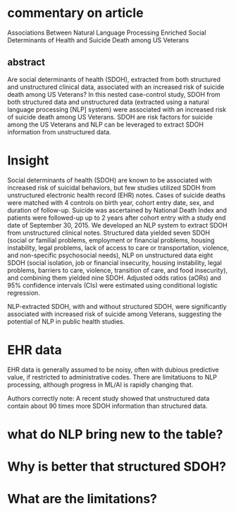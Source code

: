 # commentary on article

Associations Between Natural Language Processing Enriched Social Determinants of Health and Suicide Death among US Veterans

## abstract 
Are social determinants of health (SDOH), extracted from both structured and unstructured
clinical data, associated with an increased risk of suicide death among US Veterans? In this nested case-control study, SDOH from both structured data and unstructured data (extracted using a natural language processing [NLP] system) were associated with an increased risk of suicide death among US Veterans. SDOH are risk factors for suicide among the US Veterans and NLP can be leveraged to extract SDOH information from unstructured data.


# Insight

Social determinants of health (SDOH) are known to be associated with increased risk of suicidal behaviors, but few studies utilized SDOH from unstructured electronic health record (EHR) notes. Cases of suicide deaths were matched with 4 controls on birth year, cohort entry date, sex, and duration of follow-up. Suicide was ascertained by National Death Index and patients were followed-up up to 2 years after cohort entry with a study end date of September 30, 2015.
We developed an NLP system to extract SDOH from unstructured clinical notes. Structured data yielded
seven SDOH (social or familial problems, employment or financial problems, housing instability, legal
problems, lack of access to care or transportation, violence, and non-specific psychosocial needs), NLP
on unstructured data eight SDOH (social isolation, job or financial insecurity, housing instability, legal
problems, barriers to care, violence, transition of care, and food insecurity), and combining them yielded
nine SDOH. Adjusted odds ratios (aORs) and 95% confidence intervals (CIs) were estimated using
conditional logistic regression.


NLP-extracted SDOH, with and without structured SDOH, were significantly
associated with increased risk of suicide among Veterans, suggesting the potential of NLP in public
health studies.

# EHR data

EHR data is generally assumed to be noisy, often with dubious predictive value, if restricted to administrative codes.
There are limitatiuons to NLP processing, although progress in ML/AI is rapidly changing that.

Authors correctly note: 
A recent study showed that unstructured data contain about 90 times more SDOH information than
structured data.

# what do NLP bring new to the table?

# Why is better that structured SDOH?

# What are the limitations?



